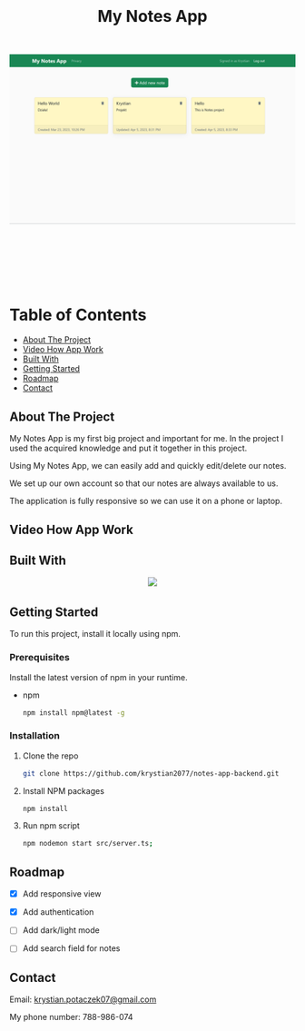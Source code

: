<br />
<div align="center">
  <h1 style="margin-bottom: 50px">My Notes App </h1>
 <img src="images/start.png" alt="Start" style="margin-bottom: 100px" >
</div>


# Table of Contents

- [About The Project](#about-the-project)
- [Video How App Work
  ](#video-how-app-work)
- [Built With
  ](#built-with
  )
- [Getting Started
  ](#getting-started)
- [Roadmap](#roadmap)
- [Contact](#contact)


## About The Project

My Notes App is my first big project and important for me. In the project I used the acquired knowledge and put it together in this project.

Using My Notes App, we can easily add and quickly edit/delete our notes.

We set up our own account so that our notes are always available to us.

The application is fully responsive so we can use it on a phone or laptop.


## Video How App Work


## Built With

<p align="center">
  <a href="https://skillicons.dev">
    <img src="https://skillicons.dev/icons?i=typescript,nodejs,express,mongodb,react,bootstrap" />
  </a>
</p>


## Getting Started

To run this project, install it locally using npm.

### Prerequisites

Install the latest version of npm in your runtime.
* npm
  ```sh
  npm install npm@latest -g
  ```

### Installation


1. Clone the repo
   ```sh
   git clone https://github.com/krystian2077/notes-app-backend.git
   ```
3. Install NPM packages
   ```sh
   npm install
   ```
4. Run npm script
   ```sh
   npm nodemon start src/server.ts;
   ```


## Roadmap

- [x] Add responsive view
- [x] Add authentication
- [ ] Add dark/light mode
- [ ] Add search field for notes


<!-- CONTACT -->
## Contact

Email: krystian.potaczek07@gmail.com

My phone number: 788-986-074


